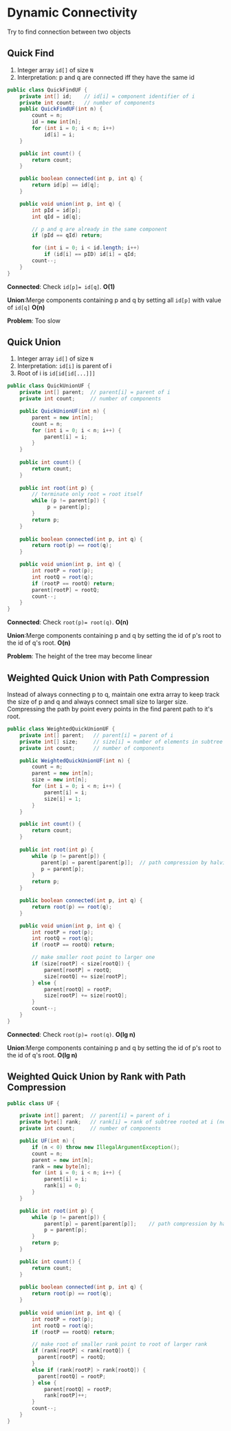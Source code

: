 # Dynamic Connectivity

Try to find connection between two objects

## Quick Find

1. Integer array `id[]` of size `N`
2. Interpretation: p and q are connected iff they have the same id

```java
public class QuickFindUF {
    private int[] id;    // id[i] = component identifier of i
    private int count;   // number of components
    public QuickFindUF(int n) {
        count = n;
        id = new int[n];
        for (int i = 0; i < n; i++)
            id[i] = i;
    }

    public int count() {
        return count;
    }

    public boolean connected(int p, int q) {
        return id[p] == id[q];
    }

    public void union(int p, int q) {
        int pId = id[p]; 
        int qId = id[q];  

        // p and q are already in the same component
        if (pId == qId) return;

        for (int i = 0; i < id.length; i++)
            if (id[i] == pID) id[i] = qId;
        count--;
    }
}
```

**Connected**: Check `id[p]= id[q]`.  **O(1)**

**Union**:Merge components containing p and q by setting all `id[p]` with value of `id[q]` **O(n)**

**Problem**: Too slow

## Quick Union

1. Integer array `id[]` of size `N`
2. Interpretation: `id[i]` is parent of i
3. Root of i is `id[id[id[...]]]`

```java
public class QuickUnionUF {
    private int[] parent;  // parent[i] = parent of i
    private int count;     // number of components

    public QuickUnionUF(int n) {
        parent = new int[n];
        count = n;
        for (int i = 0; i < n; i++) {
            parent[i] = i;
        }
    }
  
    public int count() {
        return count;
    }
  
    public int root(int p) {
        // terminate only root = root itself
        while (p != parent[p]) {
             p = parent[p];
        }
        return p;
    }
  
    public boolean connected(int p, int q) {
        return root(p) == root(q);
    }

    public void union(int p, int q) {
        int rootP = root(p);
        int rootQ = root(q);
        if (rootP == rootQ) return;
        parent[rootP] = rootQ; 
        count--;
    }
}
```

**Connected**: Check `root(p)= root(q)`.  **O(n)**

**Union**:Merge components containing p and q by setting the id of p's root to the id of q's root. **O(n)**

**Problem**: The height of the tree may become linear

## Weighted Quick Union with Path Compression

Instead of always connecting p to q, maintain one extra array to keep track the size of p and q and always connect small size to larger size. Compressing the path by point every points in the find parent path to it's root.

```java
public class WeightedQuickUnionUF {
    private int[] parent;   // parent[i] = parent of i
    private int[] size;     // size[i] = number of elements in subtree rooted at i
    private int count;      // number of components

    public WeightedQuickUnionUF(int n) {
        count = n;
        parent = new int[n];
        size = new int[n];
        for (int i = 0; i < n; i++) {
            parent[i] = i;
            size[i] = 1;
        }
    }

    public int count() {
        return count;
    }
  
    public int root(int p) {
        while (p != parent[p]) {
           parent[p] = parent[parent[p]];  // path compression by halving
           p = parent[p];
        }
        return p;
    }

    public boolean connected(int p, int q) {
        return root(p) == root(q);
    }

    public void union(int p, int q) {
        int rootP = root(p);
        int rootQ = root(q);
        if (rootP == rootQ) return;

        // make smaller root point to larger one
        if (size[rootP] < size[rootQ]) {
            parent[rootP] = rootQ;
            size[rootQ] += size[rootP];
        } else {
            parent[rootQ] = rootP;
            size[rootP] += size[rootQ];
        }
        count--;
    }
}
```

 **Connected**: Check `root(p)= root(q)`.  **O(lg n)**

**Union**:Merge components containing p and q by setting the id of p's root to the id of q's root. **O(lg n)**

## Weighted Quick Union by Rank with Path Compression

```java
public class UF {

    private int[] parent;  // parent[i] = parent of i
    private byte[] rank;   // rank[i] = rank of subtree rooted at i (never more than 31)
    private int count;     // number of components

    public UF(int n) {
        if (n < 0) throw new IllegalArgumentException();
        count = n;
        parent = new int[n];
        rank = new byte[n];
        for (int i = 0; i < n; i++) {
            parent[i] = i;
            rank[i] = 0;
        }
    }

    public int root(int p) {
        while (p != parent[p]) {
            parent[p] = parent[parent[p]];    // path compression by halving
            p = parent[p];
        }
        return p;
    }

    public int count() {
        return count;
    }
  
    public boolean connected(int p, int q) {
        return root(p) == root(q);
    }
  
    public void union(int p, int q) {
        int rootP = root(p);
        int rootQ = root(q);
        if (rootP == rootQ) return;

        // make root of smaller rank point to root of larger rank
        if (rank[rootP] < rank[rootQ]) {
          parent[rootP] = rootQ;
        }
        else if (rank[rootP] > rank[rootQ]) {
          parent[rootQ] = rootP;
        } else {
            parent[rootQ] = rootP;
            rank[rootP]++; 
        }
        count--;
    }
}

```

